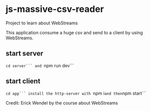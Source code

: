 # js-massive-csv-reader
Project to learn about WebStreams

This application consume a huge csv and send to a client by using WebStreams.

## start server
````cd server``` and ````npm run dev```

## start client
````cd app``` install the http-server with ````npm i``` and then ```npm start```

Credit: Erick Wendel by the course about WebStreams

